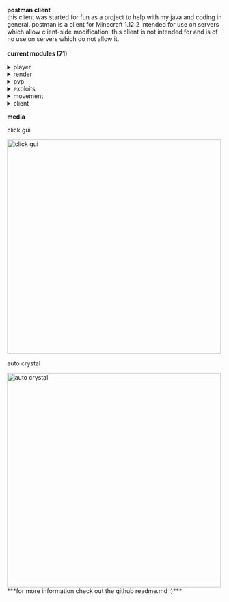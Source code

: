 **postman client** <br />
   this client was started for fun as a project to help with my java and coding in general.
postman is a client for Minecraft 1.12.2 intended for use on servers which allow client-side modification. this client is not intended for and is of no use on servers which do not allow it. <br />
<br />
**current modules (71)** <br />
<details>
    <summary>player</summary>
    <p><ul>
        <li>autoDisconnect<p><i>automatically disconnects when u reach a set health.</i></p></li>
        <li>autoMine<p><i>automatically mines.</i></p></li>
        <li>autoReconnect<p><i>automatically reconnects to a server after being kicked.</i></p></li>
        <li>autoRespawn<p><i>automatically respawns after dying.</i></p></li>
        <li>autoTotem<p><i>autmatically equips a totem in ur offhand from ur inventory.</i></p></li>
        <li>autoUse<p><i>automatically uses whatever is in ur hand.</i></p></li>
        <li>chatSuffix<p><i>adds "postman" to the end of all ur chats.</i></p></li>
        <li>chestStealer (currently unfinished)<p><i>autmatically steals from a storage container when opened.</i></p></li>
        <li>craftingSlots<p><i>allows u to use your crafting slots as extra inventory space.</i></p></li>
        <li>deathCoords<p><i>tells u ur coords after dying.</i></p></li>
        <li>liquidPlace<p><i>allows you to interact with liquids.</i></p></li>
        <li>multitask<p><i>allows you to do different things in each hand.</i></p></li>
        <li>noFall<p><i>negates fall damage.</i></p></li>
        <li>noHandShake<p><i>prevents forge from sending ur mod list to server's.</i></p></li>
        <li>noPush <p><i>stop u from being pushed by entities.</i></p></li>
        <li>playerClone <p><i>creates a fake clone of ur player.</i></p></li>
        <li>velocity<p><i>negates all velocity taken from things like hits and explosions.</i></p></li>
    </ul></p>
</details>
<details>
    <summary>render</summary>
    <p><ul>
        <li>cameraClip<p><i>stops ur camera from being effected by the enviorment in third person view.</i></p></li>
	    <li>damageTilit<p><i>fixes Minecraft's age old damage tilt bug.</i></p></li>
        <li>esp's<p><i>makes entities and storages visible (lots of customization).</i></p></li>
        <li>freecam<p><i>allows u to leave ur body and explore the enviorment with a free camera.</i></p></li>
        <li>fullBright<p><i>fully brightens everything.</i></p></li>
        <li>holeEsp<p><i>draws esp in bedrock and obsidian holes for better cpvp.</i></p></li>
        <li>lowOffHand<p><i>allows u to chose the visual height of ur offhand.</i></p></li>
        <li>noRender<p><i>stops certain events from rendering.</i></p></li>
        <li>peek<p><i>allows u to see whats in a shulker by hovering ur mouse over it.</i></p></li>
        <li>tracers<p><i>draws a line to certain entities.</i></p></li>
        <li>viewModel<p><i>allows u to change how items render in ur hand.</i></p></li>
    </ul></p>
</details>
<details>
    <summary>pvp</summary>
    <p><ul>
        <li>autoArmor<p><i>automatically equips the best armor in ur inventory.</i></p></li>
        <li>autoClicker<p><i>clicks really fast wen held.</i></p></li>
        <li>autoCrystal<p><i>automatically crystals your opponent.</i></p></li>
        <li>autoGap<p><i>automatically eats any gapples in ur hands.</i></p></li>
        <li>blink<p><i>temporarily creates a second player to throw off opponents.</i></p></li>
        <li>criticals<p><i>always land critical hits without having to jump.</i></p></li>
        <li>fastUse<p><i>allows u to use things faster like shoot bows and throw xp bottles.</i></p></li>
        <li>footExp<p><i>automatically throws xp bottles at your feet.</i></p></li>
        <li>holeTp<p><i>automatically sucks u into a bedrock or obsidian hole.</i></p></li>
        <li>killAura<p><i>automatically hits certain entities.</i></p></li>
        <li>smartOffHand<p><i>allows u to use crystals and gaps smartly without a totem in ur hand 24/7.</i></p></li>
        <li>surround<p><i>autmatically surrounds u in obsidian.</i></p></li>
    </ul></p>
</details>
<details>
    <summary>exploits</summary>
    <p><ul>
        <li>antiHunger<p><i>reduces the amount of hunger you loose.</i></p></li>
	    <li>antiSwing<p><i>prevents swinging server side.</i></p></li>
        <li>portalGodMode<p><i>gives you god mode in portals.</i></p></li>
	    <li>timer<p><i>allows you to edit your player's timer.</i></p></li>
    </ul></p>
</details>
<details>
    <summary>movement</summary>
    <p><ul>
        <li>autoWalk<p><i>autmatically holds w key for u to walk.</i></p></li>
        <li>inventoryMove<p><i>allows you to move while in a gui screen.</i></p></li>
        <li>jesus<p><i>lets u walk on water like jesus himself.</i></p></li>
        <li>noSlow<p><i>prevents certain events from slowing you down, e.g. eating, soulsand, webs, and slimeblocks.</i></p></li>
        <li>reverseStep<p><i>automatically sucks u down when stepping down a block.</i></p></li>
        <li>safeWalk<p><i>prevents u from falling off the edges of blocks.</i></p></li>
        <li>speed<p><i>allows you to outrun his bullet.</i></p></li>
        <li>sprint<p><i>automatically sprints when holding your foward key.</i></p></li>
        <li>step<p><i>tp's you to the top of a block so you don't have to jump.</i></p></li>
    </ul></p>
</details>
<details>
    <summary>client</summary>
    <p><ul>
        <li>watermark<p><i>shows the client name and version.</i></p></li>
        <li>totems's<p><i>shows you how many totems you currently have on your player.</i></p></li>
        <li>ping<p><i>shows your current ping.</i></p></li>
        <li>frames<p><i>shows the current frame rate of your game.</i></p></li>
        <li>autoCrystalInfo<p><i>tells you if your auto crystal is off or on.</i></p></li>
        <li>killAuraInfo<p><i>tells you if your kill aura is off or on.</i></p></li>
        <li>surroundInfo<p><i>tells you if your surround is off or on.</i></p></li>
	    <li>arraylist<p><i>shows you all current enabled modules.</i></p></li>
	    <li>inventoryViewer<p><i>gives you a hud of your inventory.</i></p></li>
	    <li>coords<p><i>shows you your current coordinates in game.</i></p></li>
	    <li>armorHud<p><i>gives you a display of your armor along with the durability of each armor piece.</i></p></li>
        <li>capes<p><i>allows u to see your own, and other peoples postman capes (if u have ++).</i></p></li>
	    <li>discordRp<p><i>shows you are playing postman on discord.</i></p></li>
        <li>clientFont<p><i>allows u to change the font of the client.</i></p></li>
	    <li>clickGuiModule<p><i>gives you multiple setting to customize the clickGui to your liking.</i></p></li>
	    <li>hudEditor<p><i>allows you to edit the hud of the client.</i></p></li>
	    <li>tabGui<p><i>allows you to navigate the client through your arrow keys.</i></p></li>
	    <li>mainMenuInfo<p><i>shows postman info on the main menu of Minecraft.</i></p></li>
    </ul></p>
</details>

**media**
<p>click gui</p>
<img src="https://user-images.githubusercontent.com/69589624/107998717-b6b3d500-6fb3-11eb-996a-616feafeb4c3.png" width="500" alt="click gui"/> <br />

<p>auto crystal</p>
<img src="https://user-images.githubusercontent.com/69589624/107998626-8a985400-6fb3-11eb-8596-66d40ae78d87.gif" width="500" alt="auto crystal"/> <br />
***for more information check out the github readme.md :)***
